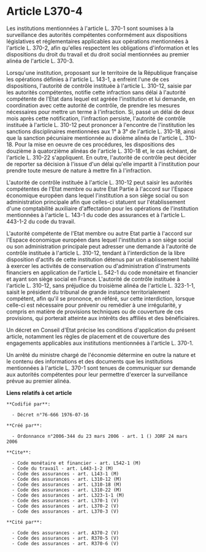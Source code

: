 # Article L370-4

Les institutions mentionnées à l'article L. 370-1 sont soumises à la surveillance des autorités compétentes conformément aux
dispositions législatives et réglementaires applicables aux opérations mentionnées à l'article L. 370-2, afin qu'elles
respectent les obligations d'information et les dispositions du droit du travail et du droit social mentionnées au premier
alinéa de l'article L. 370-3.

Lorsqu'une institution, proposant sur le territoire de la République française les opérations définies à l'article L. 143-1,
a enfreint l'une de ces dispositions, l'autorité de contrôle instituée à l'article L. 310-12, saisie par les autorités
compétentes, notifie cette infraction sans délai à l'autorité compétente de l'Etat dans lequel est agréée l'institution et
lui demande, en coordination avec cette autorité de contrôle, de prendre les mesures nécessaires pour mettre un terme à
l'infraction. Si, passé un délai de deux mois après cette notification, l'infraction persiste, l'autorité de contrôle
instituée à l'article L. 310-12 peut prononcer à l'encontre de l'institution les sanctions disciplinaires mentionnées aux 1°
à 3° de l'article L. 310-18, ainsi que la sanction pécuniaire mentionnée au dixième alinéa de l'article L. 310-18. Pour la
mise en oeuvre de ces procédures, les dispositions des douzième à quatorzième alinéas de l'article L. 310-18 et, le cas
échéant, de l'article L. 310-22 s'appliquent. En outre, l'autorité de contrôle peut décider de reporter sa décision à l'issue
d'un délai qu'elle impartit à l'institution pour prendre toute mesure de nature à mettre fin à l'infraction.

L'autorité de contrôle instituée à l'article L. 310-12 peut saisir les autorités compétentes de l'Etat membre ou autre Etat
Partie à l'accord sur l'Espace économique européen dans lequel l'institution a son siège social ou son administration
principale afin que celles-ci statuent sur l'établissement d'une comptabilité auxiliaire d'affectation pour les opérations de
l'institution mentionnées à l'article L. 143-1 du code des assurances et à l'article L. 443-1-2 du code du travail.

L'autorité compétente de l'Etat membre ou autre Etat partie à l'accord sur l'Espace économique européen dans lequel
l'institution a son siège social ou son administration principale peut adresser une demande à l'autorité de contrôle
instituée à l'article L. 310-12, tendant à l'interdiction de la libre disposition d'actifs de cette institution détenus par
un établissement habilité à exercer les activités de conservation ou d'administration d'instruments financiers en application
de l'article L. 542-1 du code monétaire et financier et ayant son siège social en France. L'autorité de contrôle instituée à
l'article L. 310-12, sans préjudice du troisième alinéa de l'article L. 323-1-1, saisit le président du tribunal de grande
instance territorialement compétent, afin qu'il se prononce, en référé, sur cette interdiction, lorsque celle-ci est
nécessaire pour prévenir ou remédier à une irrégularité, y compris en matière de provisions techniques ou de couverture de
ces provisions, qui porterait atteinte aux intérêts des affiliés et des bénéficiaires.

Un décret en Conseil d'Etat précise les conditions d'application du présent article, notamment les règles de placement et de
couverture des engagements applicables aux institutions mentionnées à l'article L. 370-1.

Un arrêté du ministre chargé de l'économie détermine en outre la nature et le contenu des informations et des documents que
les institutions mentionnées à l'article L. 370-1 sont tenues de communiquer sur demande aux autorités compétentes pour leur
permettre d'exercer la surveillance prévue au premier alinéa.

**Liens relatifs à cet article**

	**Codifié par**:

	  - Décret n°76-666 1976-07-16

	**Créé par**:

	  - Ordonnance n°2006-344 du 23 mars 2006 - art. 1 () JORF 24 mars 2006

	**Cite**:

	  - Code monétaire et financier - art. L542-1 (M)
	  - Code du travail - art. L443-1-2 (M)
	  - Code des assurances - art. L143-1 (M)
	  - Code des assurances - art. L310-12 (M)
	  - Code des assurances - art. L310-18 (M)
	  - Code des assurances - art. L310-22 (M)
	  - Code des assurances - art. L323-1-1 (M)
	  - Code des assurances - art. L370-1 (V)
	  - Code des assurances - art. L370-2 (V)
	  - Code des assurances - art. L370-3 (V)

	**Cité par**:

	  - Code des assurances - art. A370-2 (V)
	  - Code des assurances - art. R370-5 (V)
	  - Code des assurances - art. R370-6 (V)
